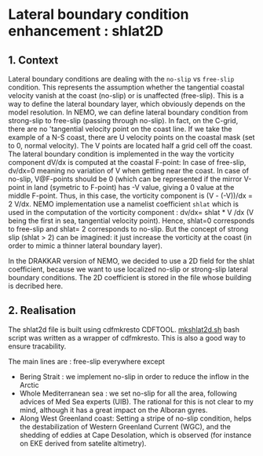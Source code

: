 # Lateral boundary condition enhancement : shlat2D
## 1. Context
Lateral boundary conditions are dealing with the `no-slip`  vs `free-slip` condition. This represents the assumption whether the tangential coastal velocity vanish at the coast (no-slip) or is
unaffected (free-slip).  This is a way to define the lateral boundary layer, which obviously depends on the model resolution.  In NEMO, we can define  lateral boundary condition from strong-slip 
to free-slip (passing through no-slip). In fact, on the C-grid, there are no 'tangential velocity point on the coast line. If we take the example of a N-S coast, there are U velocity points on 
the coastal mask (set to 0, normal velocity). The V points are located half a grid cell off the coast.  The lateral boundary condition is implemented in the way the vorticity component 
dV/dx is computed at the coastal F-point: In case of free-slip, dv/dx=0 meaning no variation of V when getting near the coast. In case of no-slip, V@F-points should be 0 (which can be represented 
if the mirror V-point in land (symetric to F-point) has -V value, giving a 0 value at the middle F-point. Thus, in this case, the vorticity component is (V - (-V))/dx = 2 V/dx. NEMO implementation
use a namelist coefficient `shlat` which  is used in the computation of the vorticity component : dv/dx=  shlat * V /dx (V being the first in sea, tangential velocity point). Hence, shlat=0
corresponds to free-slip and shlat= 2 corresponds to no-slip. But the concept of strong slip (shlat > 2) can be imagined: it just increase the vorticity at the coast (in order to mimic a 
thinner lateral boundary layer).

In the DRAKKAR version of NEMO, we decided to use a 2D field for the shlat coefficient, because we want to use localized no-slip or strong-slip lateral boundary conditions.  The 2D coefficient
is stored in the file whose building is decribed here.


## 2. Realisation
The shlat2d  file is built using cdfmkresto CDFTOOL. [mkshlat2d.sh](./mkshlat2d.sh) bash script was written as a wrapper of cdfmkresto. This is also a good way to ensure tracability.

The main lines  are : free-slip everywhere except 
  * Bering Strait : we implement no-slip in order to reduce the inflow in the Arctic
  * Whole Mediterranean sea : we set no-slip for all the area, following advices of Med Sea experts (UIB). The rational for this is not clear to my mind, although it has a great impact on 
the Alboran gyres. 
  * Along West Greenland coast: Setting a stripe of no-slip condition, helps the destabilization of Western Greenland Current (WGC), and the shedding of eddies at Cape Desolation, which is
observed (for instance on EKE derived from satelite altimetry). 
